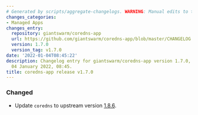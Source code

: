 ```yaml
---
# Generated by scripts/aggregate-changelogs. WARNING: Manual edits to this files will be overwritten.
changes_categories:
- Managed Apps
changes_entry:
  repository: giantswarm/coredns-app
  url: https://github.com/giantswarm/coredns-app/blob/master/CHANGELOG.md#170---2022-01-04
  version: 1.7.0
  version_tag: v1.7.0
date: '2022-01-04T08:45:22'
description: Changelog entry for giantswarm/coredns-app version 1.7.0, published on
  04 January 2022, 08:45.
title: coredns-app release v1.7.0
---
```


### Changed
- Update `coredns` to upstream version [1.8.6](https://coredns.io/2021/10/07/coredns-1.8.6-release/).

